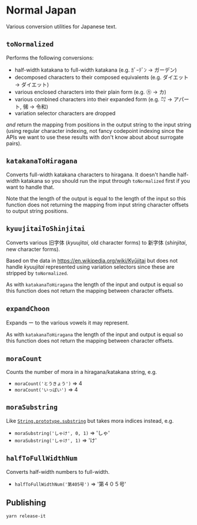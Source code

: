 # Normal Japan

Various conversion utilities for Japanese text.

## `toNormalized`

Performs the following conversions:

- half-width katakana to full-width katakana (e.g. ｶﾞｰﾃﾞﾝ → ガーデン)
- decomposed characters to their composed equivalents
  (e.g. ダイエット → ダイエット)
- various enclosed characters into their plain form
  (e.g. ㋕ → カ)
- various combined characters into their expanded form
  (e.g. ㌀ → アパート, ㋿ → 令和)
- variation selector characters are dropped

_and_ return the mapping from positions in the output string to the input string
(using regular character indexing, not fancy codepoint indexing since the APIs
we want to use these results with don't know about about surrogate pairs).

## `katakanaToHiragana`

Converts full-width katakana characters to hiragana. It doesn't handle
half-width katakana so you should run the input through `toNormalized` first if
you want to handle that.

Note that the length of the output is equal to the length of the input so this
function does not returning the mapping from input string character offsets to
output string positions.

## `kyuujitaiToShinjitai`

Converts various 旧字体 (_kyuujitai_, old character forms) to 新字体 (_shinjitai_,
new character forms).

Based on the data in https://en.wikipedia.org/wiki/Kyūjitai but does not handle
_kyuujitai_ represented using variation selectors since these are stripped by
`toNormalized`.

As with `katakanaToHiragana` the length of the input and output is equal so this
function does not return the mapping between character offsets.

## `expandChoon`

Expands ー to the various vowels it may represent.

As with `katakanaToHiragana` the length of the input and output is equal so this
function does not return the mapping between character offsets.

## `moraCount`

Counts the number of mora in a hiragana/katakana string, e.g.

- `moraCount('とうきょう')` ⇒ 4
- `moraCount('いっぱい')` ⇒ 4

## `moraSubstring`

Like [`String.prototype.substring`](https://developer.mozilla.org/docs/Web/JavaScript/Reference/Global_Objects/String/substring) but takes mora indices instead, e.g.

- `moraSubstring('しゃけ', 0, 1)` ⇒ 'しゃ'
- `moraSubstring('しゃけ', 1)` ⇒ 'け'

## `halfToFullWidthNum`

Converts half-width numbers to full-width.

- `halfToFullWidthNum('第405号')` ⇒ '第４０５号'

## Publishing

```
yarn release-it
```
